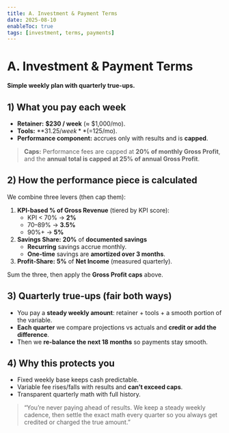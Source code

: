 ```yaml
---
title: A. Investment & Payment Terms
date: 2025-08-10
enableToc: true
tags: [investment, terms, payments]
---
```


# A. Investment & Payment Terms

**Simple weekly plan with quarterly true-ups.**

## 1) What you pay each week
- **Retainer:** **$230 / week** (≈ $1,000/mo).
- **Tools:** **$31.25 / week** (=$125/mo).
- **Performance component:** accrues only with results and is **capped**.

> **Caps:** Performance fees are capped at **20% of monthly Gross Profit**, and the **annual total is capped at 25% of annual Gross Profit**.

## 2) How the performance piece is calculated
We combine three levers (then cap them):
1. **KPI-based % of Gross Revenue** (tiered by KPI score):  
   - KPI < 70% → **2%**  
   - 70–89% → **3.5%**  
   - 90%+ → **5%**
2. **Savings Share:** **20%** of **documented savings**  
   - **Recurring** savings accrue monthly.  
   - **One-time** savings are **amortized over 3 months**.
3. **Profit-Share:** **5%** of **Net Income** (measured quarterly).

Sum the three, then apply the **Gross Profit caps** above.

## 3) Quarterly true-ups (fair both ways)
- You pay a **steady weekly amount**: retainer + tools + a smooth portion of the variable.  
- **Each quarter** we compare projections vs actuals and **credit or add the difference**.  
- Then we **re-balance the next 18 months** so payments stay smooth.

## 4) Why this protects you
- Fixed weekly base keeps cash predictable.  
- Variable fee rises/falls with results and **can’t exceed caps**.  
- Transparent quarterly math with full history.

> “You’re never paying ahead of results. We keep a steady weekly cadence, then settle the exact math every quarter so you always get credited or charged the true amount.”
